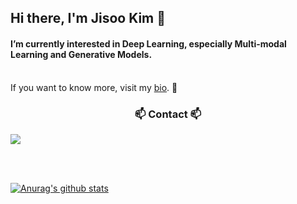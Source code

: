 ## Hi there, I'm Jisoo Kim 👋
#### I’m currently interested in Deep Learning, especially Multi-modal Learning and Generative Models.</h4>
<br>
If you want to know more, visit my <a href="https://memesoo99.github.io/">bio</a>. 🌱

<br>
<h3 align="center">📫 Contact 📫</h3>

<!-- <p align="center">
  <a href="https://www.instagram.com/jiiiiissooooo/"><img src="https://img.shields.io/badge/Instagram-E4405F?style=flat-square&logo=Instagram&logoColor=white&link=https://www.instagram.com/woo0_hooo/"/></a> -->
<a href="mailto:genniferk1234@gmail.com"><img src="https://img.shields.io/badge/Gmail-d14836?style=flat-square&logo=Gmail&logoColor=white&link=viliketh1s98@naver.com"/></a>
</p>


<br><br>


[![Anurag's github stats](https://github-readme-stats.vercel.app/api?username=memesoo99)](https://github.com/anuraghazra/github-readme-stats)
